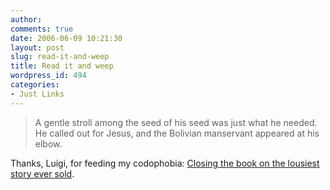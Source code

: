 ```yaml
---
author:
comments: true
date: 2006-06-09 10:21:30
layout: post
slug: read-it-and-weep
title: Read it and weep
wordpress_id: 494
categories:
- Just Links
---
```


> A gentle stroll among the seed of his seed was just what he needed. He called out for Jesus, and the Bolivian manservant appeared at his elbow.

Thanks, Luigi, for feeding my codophobia: [Closing the book on the lousiest story ever sold](http://www.mg.co.za/articlePage.aspx?articleid=272879&area=/columnist__tom_eaton/).
